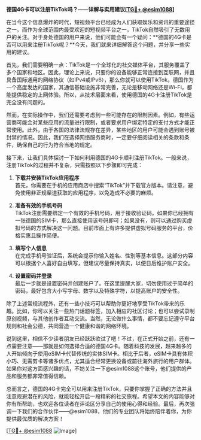 **德国4G卡可以注册TikTok吗？——详解与实用建议[[TG💪+ @esim1088](https://t.me/s/esim1088)]**

在当今这个信息爆炸的时代，短视频平台已经成为人们获取娱乐和资讯的重要途径之一。而作为全球范围内最受欢迎的短视频平台之一，TikTok自然吸引了无数用户的关注。对于身处德国的用户来说，他们可能会有一个疑问：**德国的4G卡是否可以用来注册TikTok呢？**今天，我们就来详细解答这个问题，并分享一些实用的建议。

首先，我们需要明确一点：TikTok是一个全球化的社交媒体平台，其服务覆盖了多个国家和地区。因此，理论上来说，只要你的设备能够正常连接到互联网，并且具备国际通用的网络协议（如IPv4或IPv6），那么你就可以使用TikTok。德国作为一个高度发达的国家，其通信基础设施非常完善，无论是移动网络还是Wi-Fi，都能提供稳定的上网体验。所以，从技术层面来看，使用德国的4G卡注册TikTok是完全没有问题的。

然而，在实际操作中，我们还需要考虑到一些可能存在的限制因素。例如，有些运营商可能会对某些应用的流量进行限制，或者要求用户绑定特定的支付方式才能正常使用。此外，由于各国的法律法规存在差异，某些地区的用户可能会遇到账号被封禁的情况。因此，我们在选择网络服务商时，一定要仔细阅读相关的条款和条件，确保自己的行为符合当地的规定。

接下来，让我们具体探讨一下如何利用德国的4G卡顺利注册TikTok。一般来说，注册TikTok的过程并不复杂，只需按照以下步骤即可完成：

1. **下载并安装TikTok应用程序**  
   首先，你需要在手机的应用商店中搜索“TikTok”并下载官方版本。请注意，避免使用非正规渠道获取的应用程序，以免造成不必要的麻烦。

2. **准备有效的手机号码**  
   TikTok注册需要绑定一个有效的手机号码，用于接收验证码。如果你已经拥有一张德国的SIM卡，那么直接使用该号码即可；如果没有，则可以通过购买虚拟号码的方式解决这一问题。目前市面上有许多提供虚拟号码服务的平台，价格实惠且操作简便。

3. **填写个人信息**  
   在完成手机号验证后，系统会提示你输入姓名、性别等基本信息。这部分内容可以根据个人喜好自由填写，但建议尽量保持真实，以便日后维护账户安全。

4. **设置密码并登录**  
   最后一步就是设置密码并创建账户了。在这里提醒大家，切勿使用过于简单的密码，最好包含大小写字母、数字以及特殊字符，以提高账户的安全性。

除了上述常规流程外，还有一些小技巧可以帮助你更好地享受TikTok带来的乐趣。比如，你可以关注一些热门话题标签，加入相应的社区讨论；也可以尝试录制原创视频，与其他创作者互动交流。当然，无论做什么事情，都不要忘记遵守平台规则和社会公德，共同营造一个健康和谐的网络环境。

说到这里，相信不少读者朋友已经跃跃欲试了吧！不过，在正式开始之前，还有一点需要注意——那就是如何选择合适的德国4G卡。随着科技的发展，越来越多的人开始倾向于使用eSIM卡代替传统的实体SIM卡。相比于后者，eSIM卡具有体积小巧、无需剪卡等诸多优点，尤其适合经常更换设备或前往海外旅行的用户群体。如果你对这方面感兴趣的话，不妨关注一下@esim1088这个账号，他们提供的产品和服务都非常值得信赖。

总而言之，德国的4G卡完全可以用来注册TikTok，只要你掌握了正确的方法并且注意规避潜在的风险，就能轻松开启一段精彩的社交旅程。希望本文的内容能够对你有所帮助，也欢迎各位读者在评论区分享自己的使用心得和经验。最后，再次强调一下我们的合作伙伴——@esim1088，他们的专业团队将始终陪伴着你，为你提供最优质的解决方案！

[[TG💪+ @esim1088](https://t.me/s/esim1088) ![Image](https://i.postimg.cc/4NQfJmqS/Snipaste-2025-05-13-00-14-12.png)]